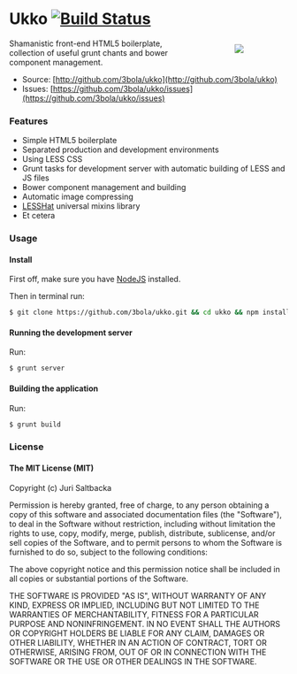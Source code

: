 # Ukko [![Build Status](https://travis-ci.org/3bola/ukko.png?branch=master)](https://travis-ci.org/3bola/ukko)

<img align="right" src="https://raw.github.com/3bola/ukko/master/public/assets/img/ukko.png" hspace="80" vspace="10">

Shamanistic front-end HTML5 boilerplate, collection of useful grunt chants and bower component management.

* Source: [http://github.com/3bola/ukko](http://github.com/3bola/ukko)
* Issues: [https://github.com/3bola/ukko/issues](https://github.com/3bola/ukko/issues)

### Features

* Simple HTML5 boilerplate
* Separated production and development environments
* Using LESS CSS
* Grunt tasks for development server with automatic building of LESS and JS files
* Bower component management and building
* Automatic image compressing
* [LESSHat](http://lesshat.com/) universal mixins library
* Et cetera

### Usage

#### Install

First off, make sure you have [NodeJS](http://nodejs.org/) installed.

Then in terminal run:
```sh
$ git clone https://github.com/3bola/ukko.git && cd ukko && npm install .
```

#### Running the development server

Run:
```sh
$ grunt server
```

#### Building the application

Run:
```sh
$ grunt build
```

### License

#### The MIT License (MIT)

Copyright (c) Juri Saltbacka

Permission is hereby granted, free of charge, to any person obtaining a copy of
this software and associated documentation files (the "Software"), to deal in
the Software without restriction, including without limitation the rights to
use, copy, modify, merge, publish, distribute, sublicense, and/or sell copies
of the Software, and to permit persons to whom the Software is furnished to do
so, subject to the following conditions:

The above copyright notice and this permission notice shall be included in all
copies or substantial portions of the Software.

THE SOFTWARE IS PROVIDED "AS IS", WITHOUT WARRANTY OF ANY KIND, EXPRESS OR
IMPLIED, INCLUDING BUT NOT LIMITED TO THE WARRANTIES OF MERCHANTABILITY,
FITNESS FOR A PARTICULAR PURPOSE AND NONINFRINGEMENT. IN NO EVENT SHALL THE
AUTHORS OR COPYRIGHT HOLDERS BE LIABLE FOR ANY CLAIM, DAMAGES OR OTHER
LIABILITY, WHETHER IN AN ACTION OF CONTRACT, TORT OR OTHERWISE, ARISING FROM,
OUT OF OR IN CONNECTION WITH THE SOFTWARE OR THE USE OR OTHER DEALINGS IN THE
SOFTWARE.
